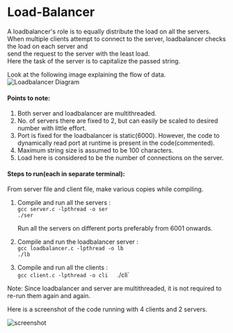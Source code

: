 # Load-Balancer
A loadbalancer's role is to equally distribute the load on all the servers.  
When multiple clients attempt to connect to the server, loadbalancer checks the load on each server and  
send the request to the server with the least load.    
Here the task of the server is to capitalize the passed string.

Look at the following image explaining the flow of data.
![Loadbalancer Diagram](https://user-images.githubusercontent.com/26066500/68735120-a9ff3f00-0602-11ea-9f73-98805281adfe.png)  

#### Points to note:  
1. Both server and loadbalancer are multithreaded.
2. No. of servers there are fixed to 2, but can easily be scaled to desired number with little effort.
3. Port is fixed for the loadbalancer is static(6000). However, the code to dynamically read port 
   at runtime is present in the code(commented).
4. Maximum string size is assumed to be 100 characters.   
5. Load here is considered to be the number of connections on the server.
    
    
#### Steps to run(each in separate terminal):  
From server file and client file, make various copies while compiling.

1. Compile and run all the servers :  
    `gcc server.c -lpthread -o ser`  
    `./ser`
    
   Run all the servers on different ports preferably from 6001 onwards.
    
2. Compile and run the loadbalancer server :  
    `gcc loadbalancer.c -lpthread -o lb`  
    `./lb`
    
3. Compile and run all the clients :  
    `gcc client.c -lpthread -o cli  
    `./cli`
    
Note: Since loadbalancer and server are multithreaded, it is not required to re-run them again and again.  

Here is a screenshot of the code running with 4 clients and 2 servers.  

![screenshot](https://user-images.githubusercontent.com/26066500/68779941-7ef50980-065b-11ea-8af7-7d92bb7be20a.png)
